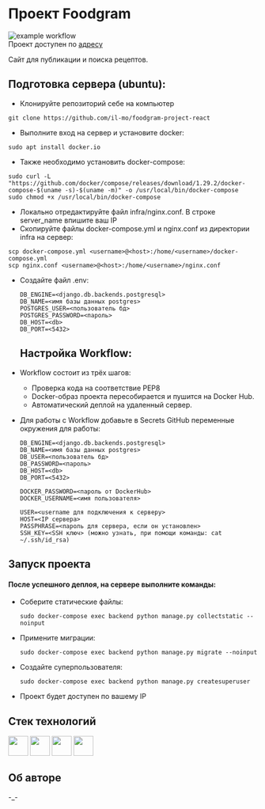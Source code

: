 # Проект Foodgram
![example workflow](https://github.com/il-mo/foodgram-project-react/actions/workflows/main.yml/badge.svg)  
Проект доступен по [адресу](http://51.250.7.207/recipes)

       
Сайт для публикации и поиска рецептов.


## Подготовка сервера (ubuntu):
* Клонируйте репозиторий себе на компьютер
```
git clone https://github.com/il-mo/foodgram-project-react
```

* Выполните вход на сервер и установите docker:
```
sudo apt install docker.io 
```
* Также необходимо установить docker-compose:
```
sudo curl -L "https://github.com/docker/compose/releases/download/1.29.2/docker-compose-$(uname -s)-$(uname -m)" -o /usr/local/bin/docker-compose
sudo chmod +x /usr/local/bin/docker-compose
```
* Локально отредактируйте файл infra/nginx.conf. В строке server_name впишите ваш IP
* Скопируйте файлы docker-compose.yml и nginx.conf из директории infra на сервер:
```
scp docker-compose.yml <username>@<host>:/home/<username>/docker-compose.yml
scp nginx.conf <username>@<host>:/home/<username>/nginx.conf
```

* Cоздайте файл .env:
    ```
    DB_ENGINE=<django.db.backends.postgresql>
    DB_NAME=<имя базы данных postgres>
    POSTGRES_USER=<пользователь бд>
    POSTGRES_PASSWORD=<пароль>
    DB_HOST=<db>
    DB_PORT=<5432>
    ``` 
  ## Настройка Workflow:

* Workflow состоит из трёх шагов:
     - Проверка кода на соответствие PEP8
     - Docker-образ проекта пересобирается и пушится на Docker Hub.
     - Автоматический деплой на удаленный сервер.
  

* Для работы с Workflow добавьте в Secrets GitHub переменные окружения для работы:
    ```
    DB_ENGINE=<django.db.backends.postgresql>
    DB_NAME=<имя базы данных postgres>
    DB_USER=<пользователь бд>
    DB_PASSWORD=<пароль>
    DB_HOST=<db>
    DB_PORT=<5432>
    
    DOCKER_PASSWORD=<пароль от DockerHub>
    DOCKER_USERNAME=<имя пользователя>

    USER=<username для подключения к серверу>
    HOST=<IP сервера>
    PASSPHRASE=<пароль для сервера, если он установлен>
    SSH_KEY=<SSH ключ> (можно узнать, при помощи команды: cat ~/.ssh/id_rsa)
    ```


## Запуск проекта 

#### После успешного деплоя, на сервере выполните команды:

* Соберите статические файлы:
   ```
   sudo docker-compose exec backend python manage.py collectstatic --noinput
   ```
* Примените миграции:
  ```
  sudo docker-compose exec backend python manage.py migrate --noinput
  ```
* Создайте суперпользователя:
  ```
  sudo docker-compose exec backend python manage.py createsuperuser
  ```
* Проект будет доступен по вашему IP
  
## Cтек технологий

<img height="40" src="https://www.python.org/static/community_logos/python-logo-generic.svg">
<img height="40" src="https://static.djangoproject.com/img/logos/django-logo-negative.svg" >
<img height="40" src="https://seeklogo.com/images/P/postgresql-logo-6DBC096ED4-seeklogo.com.png">
<img height="40" src="https://upload.wikimedia.org/wikipedia/commons/4/4e/Docker_%28container_engine%29_logo.svg">

## Об авторе

-_-
 
